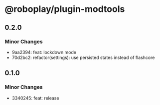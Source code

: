 # @roboplay/plugin-modtools

## 0.2.0

### Minor Changes

- 9aa2394: feat: lockdown mode
- 70d2bc2: refactor(settings): use persisted states instead of flashcore

## 0.1.0

### Minor Changes

- 3340245: feat: release
